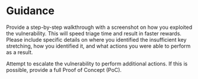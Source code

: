 # Guidance

Provide a step-by-step walkthrough with a screenshot on how you exploited the vulnerability. This will speed triage time and result in faster rewards. Please include specific details on where you identified the insufficient key stretching, how you identified it, and what actions you were able to perform as a result.

Attempt to escalate the vulnerability to perform additional actions. If this is possible, provide a full Proof of Concept (PoC).
